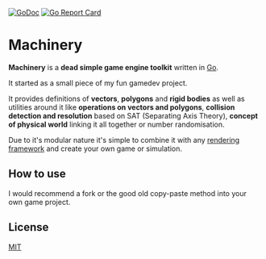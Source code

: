 [![GoDoc](https://godoc.org/github.com/nomysz/machinery?status.svg)](http://godoc.org/github.com/nomysz/machinery)
[![Go Report Card](https://goreportcard.com/badge/github.com/nomysz/machinery)](https://goreportcard.com/report/github.com/nomysz/machinery)

# Machinery

**Machinery** is a **dead simple game engine toolkit** written in [Go](https://go.dev/).

It started as a small piece of my fun gamedev project.

It provides definitions of **vectors**, **polygons** and **rigid bodies** as well as utilities around it like **operations on vectors and polygons**, **collision detection and resolution** based on SAT (Separating Axis Theory), **concept of physical world** linking it all together or number randomisation.

Due to it's modular nature it's simple to combine it with any [rendering framework](https://github.com/hajimehoshi/ebiten) and create your own game or simulation.

## How to use

I would recommend a fork or the good old copy-paste method into your own game project.

## License

[MIT](LICENSE)
